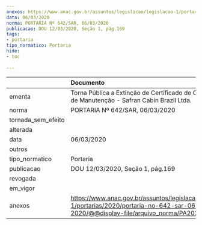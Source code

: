 ```yaml
---
anexos: https://www.anac.gov.br/assuntos/legislacao/legislacao-1/portarias/2020/portaria-no-642-sar-06-03-2020/@@display-file/arquivo_norma/PA2020-0642.pdf
data: 06/03/2020
norma: PORTARIA Nº 642/SAR, 06/03/2020
publicacao: DOU 12/03/2020, Seção 1, pág.169
tags:
- portaria
tipo_normatico: Portaria
hide: 
- toc 
 
---
```


|                    | Documento                                                                                                                                           |
|:-------------------|:----------------------------------------------------------------------------------------------------------------------------------------------------|
| ementa             | Torna Pública a Extinção de Certificado de Organização de Manutenção - Safran Cabin Brazil Ltda.                                                    |
| norma              | PORTARIA Nº 642/SAR, 06/03/2020                                                                                                                     |
| tornada_sem_efeito |                                                                                                                                                     |
| alterada           |                                                                                                                                                     |
| data               | 06/03/2020                                                                                                                                          |
| outros             |                                                                                                                                                     |
| tipo_normatico     | Portaria                                                                                                                                            |
| publicacao         | DOU 12/03/2020, Seção 1, pág.169                                                                                                                    |
| revogada           |                                                                                                                                                     |
| em_vigor           |                                                                                                                                                     |
| anexos             | https://www.anac.gov.br/assuntos/legislacao/legislacao-1/portarias/2020/portaria-no-642-sar-06-03-2020/@@display-file/arquivo_norma/PA2020-0642.pdf |